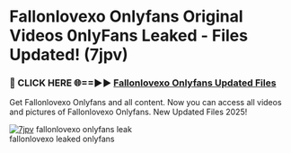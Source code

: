 # Fallonlovexo Onlyfans Original Videos 0nlyFans Leaked - Files Updated! (7jpv)

<h3>🔴 CLICK HERE 🌐==►► <a href="https://tinyurl.com/2wckxsce" rel="nofollow">Fallonlovexo Onlyfans Updated Files</a></h3>

Get Fallonlovexo Onlyfans and all content. Now you can access all videos and pictures of Fallonlovexo Onlyfans. New Updated Files 2025!

[![7jpv](https://i.imgur.com/AFduVYN.gif)](https://tinyurl.com/2wckxsce)
fallonlovexo onlyfans leak<br>
fallonlovexo leaked onlyfans